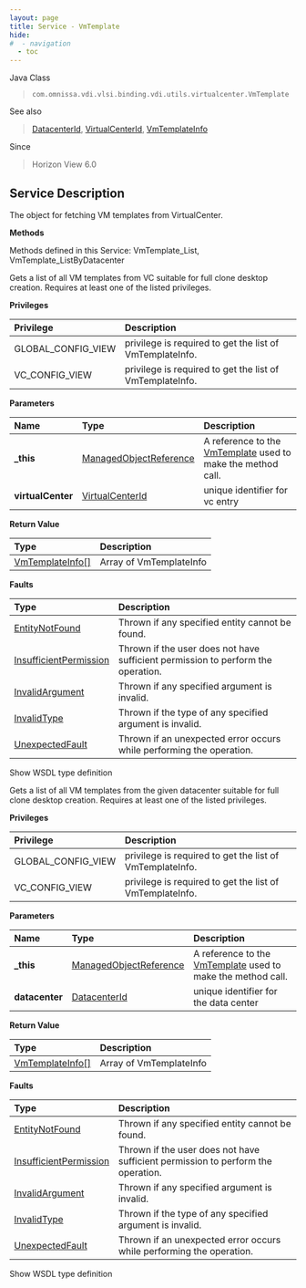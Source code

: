 ```yaml
---
layout: page
title: Service - VmTemplate
hide:
#  - navigation
  - toc
---
```








Java Class
> `com.omnissa.vdi.vlsi.binding.vdi.utils.virtualcenter.VmTemplate`

See also
> [DatacenterId](vdi.entity.DatacenterId.md), [VirtualCenterId](vdi.entity.VirtualCenterId.md), [VmTemplateInfo](vdi.utils.virtualcenter.VmTemplate.VmTemplateInfo.md)

Since
> Horizon View 6.0





## Service Description

The object for fetching VM templates from VirtualCenter.

**Methods**

Methods defined in this Service:
VmTemplate_List, VmTemplate_ListByDatacenter




Gets a list of all VM templates from VC suitable for full clone desktop creation. Requires at least one of the listed privileges.

**Privileges**

Privilege | Description
:---|:---
GLOBAL_CONFIG_VIEW|  privilege is required to get the list of VmTemplateInfo.
VC_CONFIG_VIEW|  privilege is required to get the list of VmTemplateInfo.



**Parameters**

 Name | Type | Description
:---|:---|:---
**_this**| [ManagedObjectReference](vmodl.ManagedObjectReference.md)|  A reference to the [VmTemplate](vdi.utils.virtualcenter.VmTemplate.md) used to make the method call.
**virtualCenter**| [VirtualCenterId](vdi.entity.VirtualCenterId.md)|  unique identifier for vc entry




**Return Value**

Type | Description
:---|:---
[VmTemplateInfo[]](vdi.utils.virtualcenter.VmTemplate.VmTemplateInfo.md)| Array of VmTemplateInfo



**Faults**

Type | Description
:---|:---
[EntityNotFound](vdi.fault.EntityNotFound.md)| Thrown if any specified entity cannot be found.
[InsufficientPermission](vdi.fault.InsufficientPermission.md)| Thrown if the user does not have sufficient permission to perform the operation.
[InvalidArgument](vdi.fault.InvalidArgument.md)| Thrown if any specified argument is invalid.
[InvalidType](vdi.fault.InvalidType.md)| Thrown if the type of any specified argument is invalid.
[UnexpectedFault](vdi.fault.UnexpectedFault.md)| Thrown if an unexpected error occurs while performing the operation.

Show WSDL type definition







Gets a list of all VM templates from the given datacenter suitable for full clone desktop creation. Requires at least one of the listed privileges.

**Privileges**

Privilege | Description
:---|:---
GLOBAL_CONFIG_VIEW|  privilege is required to get the list of VmTemplateInfo.
VC_CONFIG_VIEW|  privilege is required to get the list of VmTemplateInfo.



**Parameters**

 Name | Type | Description
:---|:---|:---
**_this**| [ManagedObjectReference](vmodl.ManagedObjectReference.md)|  A reference to the [VmTemplate](vdi.utils.virtualcenter.VmTemplate.md) used to make the method call.
**datacenter**| [DatacenterId](vdi.entity.DatacenterId.md)|  unique identifier for the data center




**Return Value**

Type | Description
:---|:---
[VmTemplateInfo[]](vdi.utils.virtualcenter.VmTemplate.VmTemplateInfo.md)| Array of VmTemplateInfo



**Faults**

Type | Description
:---|:---
[EntityNotFound](vdi.fault.EntityNotFound.md)| Thrown if any specified entity cannot be found.
[InsufficientPermission](vdi.fault.InsufficientPermission.md)| Thrown if the user does not have sufficient permission to perform the operation.
[InvalidArgument](vdi.fault.InvalidArgument.md)| Thrown if any specified argument is invalid.
[InvalidType](vdi.fault.InvalidType.md)| Thrown if the type of any specified argument is invalid.
[UnexpectedFault](vdi.fault.UnexpectedFault.md)| Thrown if an unexpected error occurs while performing the operation.

Show WSDL type definition












 
